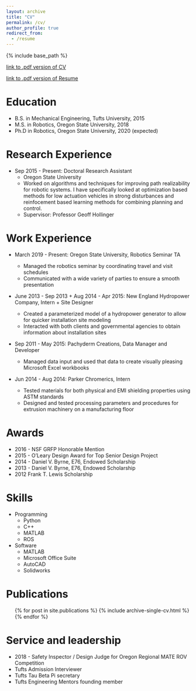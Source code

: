 ```yaml
---
layout: archive
title: "CV"
permalink: /cv/
author_profile: true
redirect_from:
  - /resume
---
```


{% include base_path %}

[link to .pdf version of CV](https://dylanajones.github.io/files/cv-08-27-2017.pdf)       

[link to .pdf version of Resume](https://dylanajones.github.io/files/resume.pdf)

Education
======
* B.S. in Mechanical Engineering, Tufts University, 2015
* M.S. in Robotics, Oregon State University, 2018
* Ph.D in Robotics, Oregon State University, 2020 (expected)

Research Experience
======
* Sep 2015 - Present: Doctoral Research Assistant
  * Oregon State University
  * Worked on algorithms and techniques for improving path realizability for robotic systems. I have specifically looked at optimization based methods for low actuation vehicles in strong disturbances and reinfocement based learning methods for combining planning and control.
  * Supervisor: Professor Geoff Hollinger

Work Experience
=====
* March 2019 - Present: Oregon State University, Robotics Seminar TA
  * Managed the robotics seminar by coordinating travel and visit schedules
  * Communicated with a wide variety of parties to ensure a smooth presentation

* June 2013 - Sep 2013 + Aug 2014 - Apr 2015: New England Hydropower Company, Intern + Site Designer 
  * Created a parameterized model of a hydropower generator to allow for quicker installation site modeling
  * Interacted with both clients and governmental agencies to obtain information about installation sites

* Sep 2011 - May 2015: Pachyderm  Creations, Data Manager and Developer
  * Managed data input and used that data to create visually pleasing Microsoft Excel workbooks

* Jun 2014 - Aug 2014: Parker Chromerics, Intern
  * Tested materials for both physical and EMI shielding properties using ASTM standards
  * Designed and tested processing parameters and procedures for extrusion machinery on a manufacturing floor

Awards
=====
* 2016 - NSF GRFP Honorable Mention 
* 2015 - O’Leary Design Award for Top Senior Design Project
* 2014 - Daniel V. Byrne, E76, Endowed Scholarship
* 2013 - Daniel V. Byrne, E76, Endowed Scholarship
* 2012 Frank T. Lewis Scholarship

  
Skills
======
* Programming
  * Python
  * C++
  * MATLAB
  * ROS
* Software
  * MATLAB
  * Microsoft Office Suite
  * AutoCAD
  * Solidworks

Publications
======
  <ul>{% for post in site.publications %}
    {% include archive-single-cv.html %}
  {% endfor %}</ul>
  
Service and leadership
======
* 2018 - Safety Inspector / Design Judge for Oregon Regional MATE ROV Competition
* Tufts Admission Interviewer
* Tufts Tau Beta Pi secretary
* Tufts Engineering Mentors founding member
